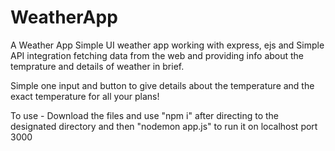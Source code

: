# WeatherApp
A Weather App
Simple UI weather app working with express, ejs and Simple API integration fetching data from the web and providing info about the temprature and details of weather in brief.

Simple one input and button to give details about the temperature and the exact temperature for all your plans!

To use - 
Download the files and use "npm i" after directing to the designated directory and then "nodemon app.js" to run it on localhost port 3000
